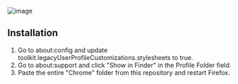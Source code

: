 ![image](https://user-images.githubusercontent.com/26730273/192958569-13d2f0d5-a166-4cfa-8295-33642b46b7a1.png)

## Installation
1. Go to about:config and update toolkit.legacyUserProfileCustomizations.stylesheets to true.
2. Go to about:support and click "Show in Finder" in the Profile Folder field. 
3. Paste the entire "Chrome" folder from this repository and restart Firefox.
